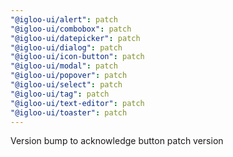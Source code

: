 ```yaml
---
"@igloo-ui/alert": patch
"@igloo-ui/combobox": patch
"@igloo-ui/datepicker": patch
"@igloo-ui/dialog": patch
"@igloo-ui/icon-button": patch
"@igloo-ui/modal": patch
"@igloo-ui/popover": patch
"@igloo-ui/select": patch
"@igloo-ui/tag": patch
"@igloo-ui/text-editor": patch
"@igloo-ui/toaster": patch
---
```


Version bump to acknowledge button patch version
